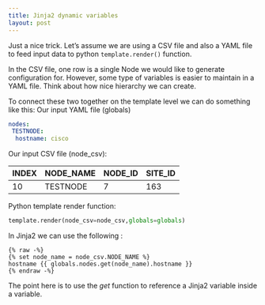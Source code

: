 ```yaml
---
title: Jinja2 dynamic variables
layout: post
---
```

Just a nice trick. Let’s assume we are using a CSV file and also a YAML file to feed input data to python `template.render()` function. 

In the CSV file, one row is a single Node we would like to generate configuration for. However, some type of variables is easier to maintain in a YAML file. Think about how nice hierarchy we can create. 

To connect these two together on the template level we can do something like this:
Our input YAML file (globals)
```yaml
nodes:
 TESTNODE:
  hostname: cisco
```
Our input CSV file (node\_csv):

INDEX|NODE_NAME|NODE_ID|SITE_ID
---|---|---|---
10|TESTNODE|7|163

Python template render function: 
```python
template.render(node_csv=node_csv,globals=globals)
```

In Jinja2 we can use the following :

```jinja
{% raw -%}
{% set node_name = node_csv.NODE_NAME %}
hostname {{ globals.nodes.get(node_name).hostname }}
{% endraw -%}
```

The point here is to use the _get_ function to reference a Jinja2 variable inside a variable. 